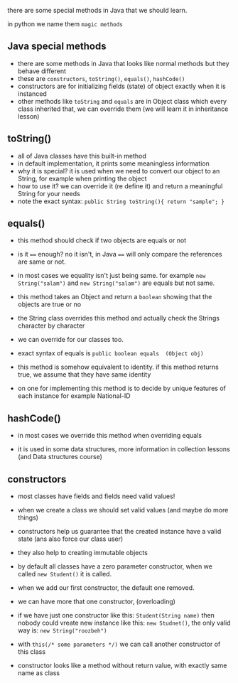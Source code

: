 there are some special methods in Java that we should learn.

in python we name them `magic methods`

## Java special methods

+ there are some methods in Java that looks like normal methods but they behave different
+ these are `constructors`, `toString()`, `equals()`, `hashCode()` 
+ constructors are for initializing fields (state) of object exactly when it is instanced
+ other methods like `toString` and `equals` are in Object class which every class inherited that,  we can override them (we will learn it in inheritance lesson)



## toString()

+ all of Java classes have this  built-in method 
+ in default implementation, it prints some meaningless information
+ why it is special? it is used when we need to convert our object to an String, for example when printing the object
+ how to use it? we can override it (re define it) and return a meaningful String for your needs
+ note the exact syntax: `public String toString(){ return "sample"; }`



## equals()

+ this method should check if two objects are equals or not

+ is it `==` enough? no it isn't, in Java `==` will only compare the references are same or not.
+ in most cases we equality isn't just being same. for example `new String("salam")` and `new String("salam")` are equals but not same.
+ this method takes an Object and return a `boolean`  showing that the objects are true or no
+ the String class overrides this method and actually check the Strings character by character
+ we can override for our classes too.
+ exact syntax of equals is `public boolean equals  (Object obj)`
+ this method is somehow equivalent to identity. if this method returns true, we assume that they have same identity
+ on one for implementing this method is to decide by unique features of each instance for example National-ID



## hashCode()

+ in most cases we override this method when overriding equals 

+ it is used in some data structures, more information in collection lessons (and Data structures course)

  

## constructors 

+ most classes have fields and fields need valid values!
+ when we create a class we should set valid values (and maybe do more things)
+ constructors help us guarantee that the created instance have a valid state (ans also force our class user)
+ they also help to creating immutable objects
+ by default all classes have a  zero parameter constructor, when we called `new Student()` it is called.
+ when we add our first constructor, the default one removed.
+ we can have more that one constructor, (overloading)
+  if we have just one constructor like this: `Student(String name)` then nobody could vreate new instance like this: `new Studnet()`, the only valid way is: `new String("roozbeh")`

+ with `this(/* some parameters */)` we can call another constructor of this class
+ constructor looks like a method without return value, with exactly same name as class 